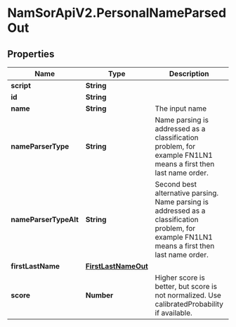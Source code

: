 # NamSorApiV2.PersonalNameParsedOut

## Properties
Name | Type | Description | Notes
------------ | ------------- | ------------- | -------------
**script** | **String** |  | [optional] 
**id** | **String** |  | [optional] 
**name** | **String** | The input name | [optional] 
**nameParserType** | **String** | Name parsing is addressed as a classification problem, for example FN1LN1 means a first then last name order. | [optional] 
**nameParserTypeAlt** | **String** | Second best alternative parsing. Name parsing is addressed as a classification problem, for example FN1LN1 means a first then last name order. | [optional] 
**firstLastName** | [**FirstLastNameOut**](FirstLastNameOut.md) |  | [optional] 
**score** | **Number** | Higher score is better, but score is not normalized. Use calibratedProbability if available.  | [optional] 


